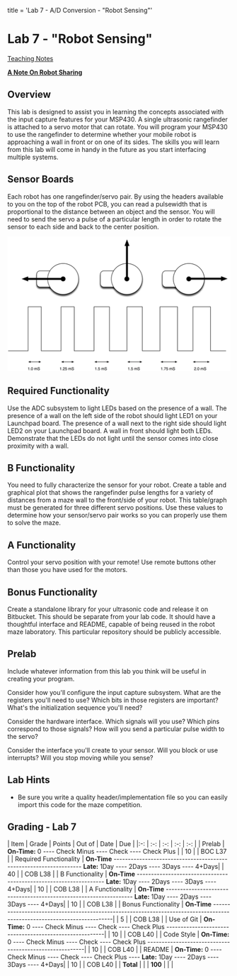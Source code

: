 title = 'Lab 7 - A/D Conversion - "Robot Sensing"'

# Lab 7 - "Robot Sensing"

[Teaching Notes](notes.html)

**[A Note On Robot Sharing](/382/labs/lab6/other_peoples_robots.html)**

## Overview

This lab is designed to assist you in learning the concepts associated with the input capture features for your MSP430.  A single ultrasonic rangefinder is attached to a servo motor that can rotate.  You will program your MSP430 to use the rangefinder to determine whether your mobile robot is approaching a wall in front or on one of its sides.  The skills you will learn from this lab will come in handy in the future as you start interfacing multiple systems.

## Sensor Boards

Each robot has one rangefinder/servo pair.  By using the headers available to you on the top of the robot PCB, you can read a pulsewidth that is proportional to the distance between an object and the sensor. You will need to send the servo a pulse of a particular length in order to rotate the sensor to each side and back to the center position.

![Servo pulses](learn_arduino_servos.png)

## Required Functionality

Use the ADC subsystem to light LEDs based on the presence of a wall.  The presence of a wall on the left side of the robot should light LED1 on your Launchpad board.  The presence of a wall next to the right side should light LED2 on your Launchpad board.  A wall in front should light both LEDs.  Demonstrate that the LEDs do not light until the sensor comes into close proximity with a wall.

## B Functionality

You need to fully characterize the sensor for your robot.  Create a table and graphical plot that shows the rangefinder pulse lengths for a variety of distances from a maze wall to the front/side of your robot.  This table/graph must be generated for three different servo positions.  Use these values to determine how your sensor/servo pair works so you can properly use them to solve the maze.

## A Functionality

Control your servo position with your remote!  Use remote buttons other than those you have used for the motors.  

## Bonus Functionality

Create a standalone library for your ultrasonic code and release it on Bitbucket.  This should be separate from your lab code.  It should have a thoughtful interface and README, capable of being reused in the robot maze laboratory.  This particular repository should be publicly accessible.

## Prelab

Include whatever information from this lab you think will be useful in creating your program.

Consider how you'll configure the input capture subsystem.  What are the registers you'll need to use?  Which bits in those registers are important?  What's the initialization sequence you'll need?

Consider the hardware interface.  Which signals will you use?  Which pins correspond to those signals?  How will you send a particular pulse width to the servo?

Consider the interface you'll create to your sensor.  Will you block or use interrupts?  Will you stop moving while you sense?

## Lab Hints

- Be sure you write a quality header/implementation file so you can easily import this code for the maze competition.


## Grading - Lab 7

| Item | Grade | Points | Out of | Date | Due |
|:-: | :-: | :-: | :-: | :-: |
| Prelab | **On-Time:** 0 ---- Check Minus ---- Check ---- Check Plus | | 10 | | BOC L37 |
| Required Functionality | **On-Time** ------------------------------------------------------------------ **Late:** 1Day ---- 2Days ---- 3Days ---- 4+Days| | 40 | | COB L38 |
| B Functionality | **On-Time** ------------------------------------------------------------------ **Late:** 1Day ---- 2Days ---- 3Days ---- 4+Days| | 10 | | COB L38 |
| A Functionality | **On-Time** ------------------------------------------------------------------ **Late:** 1Day ---- 2Days ---- 3Days ---- 4+Days| | 10 | | COB L38 |
| Bonus Functionality | **On-Time** -------------------------------------------------------------------------------------------------------------------------| | 5 | | COB L38 |
| Use of Git | **On-Time:** 0 ---- Check Minus ---- Check ---- Check Plus --------------------------------------------------------| | 10 | | COB L40 |
| Code Style | **On-Time:** 0 ---- Check Minus ---- Check ---- Check Plus --------------------------------------------------------| | 10 | | COB L40 |
| README | **On-Time:** 0 ---- Check Minus ---- Check ---- Check Plus ---- **Late:** 1Day ---- 2Days ---- 3Days ---- 4+Days| | 10 | | COB L40 |
| **Total** | | | **100** | | |
